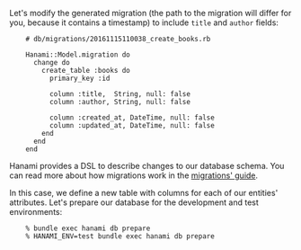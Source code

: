 Let's modify the generated migration (the path to the migration will differ for you, because it contains a timestamp) to include `title` and `author` fields:
    
```    
    # db/migrations/20161115110038_create_books.rb
    
    Hanami::Model.migration do
      change do
        create_table :books do
          primary_key :id
    
          column :title,  String, null: false
          column :author, String, null: false
    
          column :created_at, DateTime, null: false
          column :updated_at, DateTime, null: false
        end
      end
    end
```    

Hanami provides a DSL to describe changes to our database schema. You can read more about how migrations work in the [migrations' guide](http://hanamirb.org/guides/1.0/migrations/overview).

In this case, we define a new table with columns for each of our entities' attributes. Let's prepare our database for the development and test environments:
    
```    
    % bundle exec hanami db prepare
    % HANAMI_ENV=test bundle exec hanami db prepare
```    
